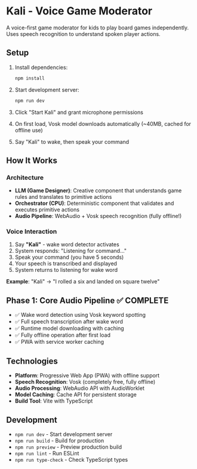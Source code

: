 # Kali - Voice Game Moderator

A voice-first game moderator for kids to play board games independently. Uses speech recognition to understand spoken player actions.

## Setup

1. Install dependencies:
   ```bash
   npm install
   ```

2. Start development server:
   ```bash
   npm run dev
   ```

3. Click "Start Kali" and grant microphone permissions
4. On first load, Vosk model downloads automatically (~40MB, cached for offline use)
5. Say "Kali" to wake, then speak your command

## How It Works

### Architecture

- **LLM (Game Designer)**: Creative component that understands game rules and translates to primitive actions
- **Orchestrator (CPU)**: Deterministic component that validates and executes primitive actions
- **Audio Pipeline**: WebAudio + Vosk speech recognition (fully offline!)

### Voice Interaction

1. Say **"Kali"** - wake word detector activates
2. System responds: "Listening for command..."
3. Speak your command (you have 5 seconds)
4. Your speech is transcribed and displayed
5. System returns to listening for wake word

**Example**: "Kali" → "I rolled a six and landed on square twelve"

## Phase 1: Core Audio Pipeline ✅ COMPLETE

- ✅ Wake word detection using Vosk keyword spotting
- ✅ Full speech transcription after wake word
- ✅ Runtime model downloading with caching
- ✅ Fully offline operation after first load
- ✅ PWA with service worker caching

## Technologies

- **Platform**: Progressive Web App (PWA) with offline support
- **Speech Recognition**: Vosk (completely free, fully offline)
- **Audio Processing**: WebAudio API with AudioWorklet
- **Model Caching**: Cache API for persistent storage
- **Build Tool**: Vite with TypeScript

## Development

- `npm run dev` - Start development server
- `npm run build` - Build for production
- `npm run preview` - Preview production build
- `npm run lint` - Run ESLint
- `npm run type-check` - Check TypeScript types
